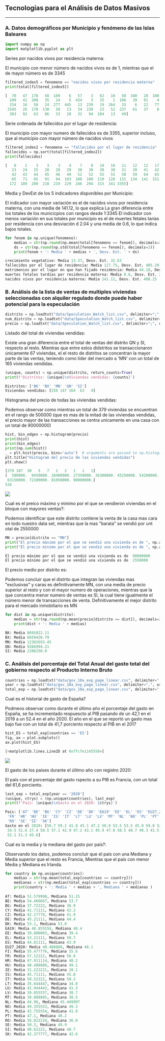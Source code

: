 ## Tecnologías para el Análisis de Datos Masivos
***
### A. Datos demográficos por Municipio y fenómeno de las Islas Baleares

```python
import numpy as np
import matplotlib.pyplot as plt
```

Series por nacidos vivos por residencia materna:

El municipio con menor número de nacidos vivos es de 1, mientras que el de mayor número es de 3345

```python
filtered_index5 = fenomeno == "nacidos vivos por residencia materna"
print(total[filtered_index5])

[  70   47  178   58  109    6   57    3   62   10   50  340   20  100
  109   41  208   35   14    5  434    3   35    1  186   39   91    4
  334   16   58   24  277  445   13  239   19  264   33    6   22   77
 3345   26  170  130   50   13   34  230   23   52  237   61   37    8
  303   92   63   86   33   28   32   94  104   13   49]

```

Serie ordenada de fallecidos por el lugar de residencia:

El municipio con mayor numero de fallecidos es de 3355, superior incluso, que al municipio con mayor número de nacidos vivos 

```python
filtered_index2 = fenomeno == "fallecidos por el lugar de residencia"
fallecidos = np.sort(total[filtered_index2])
print(fallecidos)

[   0    2    3    3    3    4    7    8   10   10   11   12   12   17
   23   24   25   28   28   29   30   30   30   30   31   39   41   42
   42   43   44   45   46   49   52   52   55   55   58   59   64   65
   65   71   85   91   94  103  108  108  110  128  131  134  141  151
  172  189  200  218  219  229  246  294  315  341 3355]

```

Media y DevEst de los 5 indicadores disponibles por Municipio:

El indicador con mayor variación es el de nacidos vivos por residencia materna, con una media de 141.12, lo que explica 
La gran diferencia entre los totales de los municicpios con rangos desde 1:3345
El indicador con menos variación en sus totales por municipio es el de muertes fetales tarías por residencia con una
desviación d 2.04 y una media de 0.6, lo que indica bajos totales.

```python
for fenom in np.unique(fenomeno):
    medias = str(np.round(np.mean(total[fenomeno == fenom]), decimals=2))
    ds = str(np.round(np.std(total[fenomeno == fenom]), decimals=2))
    print(fenom + ': Media ' + medias + ', Desv. Est. ' + ds)

crecimiento vegetativo: Media 13.37, Desv. Est. 32.63
fallecidos por el lugar de residencia: Media 127.75, Desv. Est. 405.29
matrimonios por el lugar en que han fijado residencia: Media 44.18, Desv. Est. 135.04
muertes fetales tardías por residencia materna: Media 0.6, Desv. Est. 2.04
nacidos vivos por residencia materna: Media 141.12, Desv. Est. 408.25
```

### B.  Análisis de la lista de ventas de multiples viviendas seleccionadas con alquiler regulado donde puede haber potencial para la especulación


```python
distrito = np.loadtxt("data/Speculation_Watch_list.csv", delimiter=";", usecols = (0), skiprows=1, dtype="U")
num_distrito = np.loadtxt("data/Speculation_Watch_list.csv", delimiter=";", usecols = (1), skiprows=1, dtype="i")
precio = np.loadtxt("data/Speculation_Watch_list.csv", delimiter=";", usecols = (11), skiprows=1, dtype="i")
```

Listado del total de viviendas vendidas:

Existe una gran diferencia entre el total de ventas del distrito QN y SI, respecto al resto. Mientras que entre estos didstritos
se transaccionaron únicamente 67 viviendas, el el resto de distritos se concentran la mayor parte de las ventas, teniendo
como líder del mercado a 'MN' con un total de 165 viviendas vendidas.

```python
(unique, counts) = np.unique(distrito, return_counts=True)
print(f'Distritos: {unique}\nViviendas vendidas: {counts}')

Distritos: ['BK' 'BX' 'MN' 'QN' 'SI']
Viviendas vendidas: [156 147 164  63   4]

```

Histograma del precio de todas las viviendas vendidas:

Podemos observar como mientras un total de 379 viviendas se encuentran en el rango de 500000 (que es mas de la mitad de las
viviendas vendidas, el precio mayor de las transacciones se centra unicamente en una casa con un total de 90000000)

```python
hist, bin_edges = np.histogram(precio)
print(hist)
print(bin_edges)
print(np.sum(hist))
_ = plt.hist(precio, bins='auto')  # arguments are passed to np.histogram
plt.title("Histogram del precio de las viviendas vendidas")
plt.show()

[379 107  30   5   7   1   2   1   1   1]
[  500000.  9450000. 18400000. 27350000. 36300000. 45250000. 54200000.
 63150000. 72100000. 81050000. 90000000.]
534

```
![](Imagen1.png)

Cual es el preico máximo y minimo por el que se vendieron viviendas en el bloque con mayores ventas?:

Podemos identificar que este distrito contiene la venta de la casa mas cara en todo nuestro data set, mientras que la mas
"barata" se vendió por unt otal de 2550000

```python
MN = precio[distrito == "MN"]
print("El precio máximo por el que se vendió una vivienda es de ", np.amax(MN))
print("El precio mínimo por el que se vendió una vivienda es de ", np.amin(MN))

El precio máximo por el que se vendió una vivienda es de  90000000
El precio mínimo por el que se vendió una vivienda es de  2550000

```
El precio medio por distrito es:

Podemos concluir que el distrito que integran las viviendas mas "exclusivas" y caras es definitivamente MN, con una media de precio
superior al resto y con el mayor numero de operaciones, mientras que la que concentra menor numero de ventas es SI, la cual 
tiene igualmente el número menor de transacciones de venta. Definitivamente el mejor distrito para el mercado inmobiliario es MN

```python
for dist in np.unique(distrito):
    medias = str(np.round(np.mean(precio[distrito == dist]), decimals=2))
    print(dist + ': Media ' + medias)

BK: Media 8691022.11
BX: Media 6659420.79
MN: Media 12382693.45
QN: Media 9266994.21
SI: Media 2206250.0

```

### C. Análisis del porcentaje del Total Anual del gasto total del gobierno respecto al Producto Interno Bruto

```python
countries = np.loadtxt("data/gov_10a_exp_page_linear.csv", delimiter=",", usecols =(7), skiprows=1, dtype="U")
year = np.loadtxt("data/gov_10a_exp_page_linear.csv", delimiter=",", usecols =(8), skiprows=1, dtype="U")
total_exp = np.loadtxt("data/gov_10a_exp_page_linear.csv", delimiter=",", usecols =(9), skiprows=1, dtype="f")

```

Cual es el historial de gasto de España?

Podmeos observar como durante el último año el porcentaje del gasto en España, se ha incrementado respuescto al PIB
pasando de un 42,1 en el 2019 a un 52.4 en el año 2020. El año en el que se reportó un gasto mas bajo fue con un total 
de 41,7 porciento respecto al PIB en el 2017

```python
hist_ES = total_exp[countries == 'ES']
fig, ax = plot.subplots()
ax.plot(hist_ES)

[<matplotlib.lines.Line2D at 0x7fcfe1145550>]

```
![](Imagen2.png)

El gasto de los paises durante el último año con registro 2020:

El país con el porcentaje del gasto rspecto a su PIB es Francia, con un total del 61,6 porciento.

```python
last_exp = total_exp[year == '2020']
(unique, ctrys) = (np.unique(countries), last_exp)
print(f'País: {unique}\nGasto en el 2020: {ctrys}')

País: ['AT' 'BE' 'BG' 'CY' 'CZ' 'DE' 'DK' 'EA19' 'EE' 'EL' 'ES' 'EU27_2020' 'FI'
 'FR' 'HR' 'HU' 'IE' 'IS' 'IT' 'LT' 'LU' 'LV' 'MT' 'NL' 'NO' 'PL' 'PT'
 'RO' 'SE' 'SI' 'SK']
Gasto en el 2020: [56.7 59.2 41.8 45.1 47.2 50.8 53.5 53.5 45.9 59.8 52.4 52.9 57.5 61.6
 54.5 51.6 27.4 50.5 57.1 42.9 47.2 43.1 45.9 47.8 58.5 48.7 49.3 41.5
 52.1 51.3 45.6]

```

Cual es la media y la mediana del gasto por país?:

Observando los datos, podemos concluir que el país con una Mediana y Media superior que el resto es Francia, 
Mientras que el país con menor Media y Mediana es Irlanda.

```python
for country in np.unique(countries):
    medias = str(np.mean(total_exp[countries == country]))
    medianas = str(np.median(total_exp[countries == country]))
    print(country + ': Media ' + medias + ', Mediana ' + medianas )
    
AT: Media 51.579998, Mediana 51.15
BE: Media 54.466667, Mediana 53.7
BG: Media 37.72222, Mediana 36.9
CY: Media 41.71111, Mediana 42.2
CZ: Media 42.17778, Mediana 41.9
DE: Media 45.21111, Mediana 44.4
DK: Media 53.1, Mediana 53.0
EA19: Media 48.855556, Mediana 48.4
EE: Media 39.800003, Mediana 39.4
EL: Media 53.21111, Mediana 50.7
ES: Media 44.81111, Mediana 43.9
EU27_2020: Media 48.488888, Mediana 48.1
FI: Media 55.477776, Mediana 55.6
FR: Media 57.12222, Mediana 56.8
HR: Media 47.911114, Mediana 48.2
HU: Media 48.488888, Mediana 49.1
IE: Media 31.222221, Mediana 28.1
IS: Media 45.71111, Mediana 45.8
IT: Media 50.52222, Mediana 50.3
LT: Media 35.644447, Mediana 34.8
LU: Media 41.944443, Mediana 41.3
LV: Media 39.055557, Mediana 38.7
MT: Media 38.888885, Mediana 38.5
NL: Media 44.96, Mediana 45.449997
NO: Media 49.355553, Mediana 49.3
PL: Media 42.755554, Mediana 41.8
PT: Media 47.1, Mediana 48.2
RO: Media 36.022224, Mediana 36.0
SE: Media 50.3, Mediana 49.9
SI: Media 48.62222, Mediana 48.7
SK: Media 42.377777, Mediana 42.6

```

